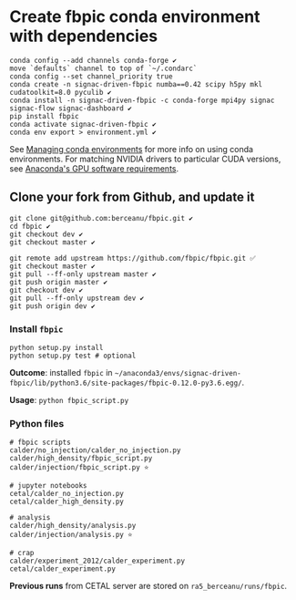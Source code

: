 # Create fbpic conda environment with dependencies

```console
conda config --add channels conda-forge ✔️
move `defaults` channel to top of `~/.condarc`
conda config --set channel_priority true
conda create -n signac-driven-fbpic numba==0.42 scipy h5py mkl cudatoolkit=8.0 pyculib ✔️
conda install -n signac-driven-fbpic -c conda-forge mpi4py signac signac-flow signac-dashboard ✔️
pip install fbpic
conda activate signac-driven-fbpic ✔️
conda env export > environment.yml ✔️
```

See [Managing conda environments](https://docs.conda.io/projects/conda/en/latest/user-guide/tasks/manage-environments.html) for more info on using conda environments.
For matching NVIDIA drivers to particular CUDA versions, see [Anaconda's GPU software requirements](https://docs.anaconda.com/anaconda/user-guide/tasks/gpu-packages/#software-requirements).

## Clone your fork from Github, and update it

```console
git clone git@github.com:berceanu/fbpic.git ✔️
cd fbpic ️✔
git checkout dev ✔
git checkout master ✔
```

```console
git remote add upstream https://github.com/fbpic/fbpic.git ✅
git checkout master ✔
git pull --ff-only upstream master ✔
git push origin master ✔
git checkout dev ✔
git pull --ff-only upstream dev ✔
git push origin dev ✔
```

### Install `fbpic`

```console
python setup.py install
python setup.py test # optional
```

**Outcome**: installed `fbpic` in `~/anaconda3/envs/signac-driven-fbpic/lib/python3.6/site-packages/fbpic-0.12.0-py3.6.egg/`.

**Usage**: `python fbpic_script.py`

### Python files

```console
# fbpic scripts
calder/no_injection/calder_no_injection.py
calder/high_density/fbpic_script.py
calder/injection/fbpic_script.py ⭐️

# jupyter notebooks
cetal/calder_no_injection.py
cetal/calder_high_density.py

# analysis
calder/high_density/analysis.py
calder/injection/analysis.py ⭐️

# crap
calder/experiment_2012/calder_experiment.py
cetal/calder_experiment.py
```

**Previous runs** from CETAL server are stored on `ra5_berceanu/runs/fbpic`.